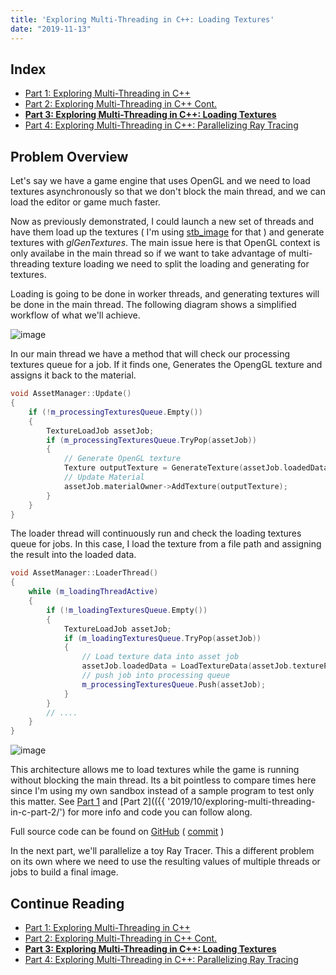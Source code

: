 ```yaml
---
title: 'Exploring Multi-Threading in C++: Loading Textures'
date: "2019-11-13"
---
```


## Index

- [Part 1: Exploring Multi-Threading in C++](2019-10-exploring-multi-threading-in-c/)
- [Part 2: Exploring Multi-Threading in C++ Cont.](2019-10-exploring-multi-threading-in-c-2/)
- **[Part 3: Exploring Multi-Threading in C++: Loading Textures](2019-11-exploring-multi-threading-in-c-3)**
- [Part 4: Exploring Multi-Threading in C++: Parallelizing Ray Tracing](2019-11-exploring-multi-threading-in-c-4)


## Problem Overview

Let's say we have a game engine that uses OpenGL and we need to load textures asynchronously so that we don't block the main thread, and we can load the editor or game much faster.

Now as previously demonstrated, I could launch a new set of threads and have them load up the textures ( I'm using [stb_image](https://github.com/nothings/stb) for that ) and generate textures with _glGenTextures_. The main issue here is that OpenGL context is only availabe in the main thread so if we want to take advantage of multi-threading texture loading we need to split the loading and generating for textures.

Loading is going to be done in worker threads, and generating textures will be done in the main thread. The following diagram shows a simplified workflow of what we'll achieve.

![image](/img/image-4.png)

In our main thread we have a method that will check our processing textures queue for a job. If it finds one, Generates the OpengGL texture and assigns it back to the material.

```cpp
void AssetManager::Update()
{
	if (!m_processingTexturesQueue.Empty())
	{
		TextureLoadJob assetJob;
		if (m_processingTexturesQueue.TryPop(assetJob))
		{
			// Generate OpenGL texture
			Texture outputTexture = GenerateTexture(assetJob.loadedData, assetJob.textureType);
			// Update Material
			assetJob.materialOwner->AddTexture(outputTexture);
		}
	}
}
```

The loader thread will continuously run and check the loading textures queue for jobs. In this case, I load the texture from a file path and assigning the result into the loaded data.

```cpp
void AssetManager::LoaderThread()
{
	while (m_loadingThreadActive)
	{
		if (!m_loadingTexturesQueue.Empty())
		{
			TextureLoadJob assetJob;
			if (m_loadingTexturesQueue.TryPop(assetJob))
			{
				// Load texture data into asset job
				assetJob.loadedData = LoadTextureData(assetJob.texturePath);
				// push job into processing queue
				m_processingTexturesQueue.Push(assetJob);
			}
		}
		// ....
	}
}
```
![image](/img/image-5.png)

This architecture allows me to load textures while the game is running without blocking the main thread. Its a bit pointless to compare times here since I'm using my own sandbox instead of a sample program to test only this matter. See [Part 1]({{ '2019/10/exploring-multi-threading-in-c/') and [Part 2](({{ '2019/10/exploring-multi-threading-in-c-part-2/') for more info and code you can follow along.

Full source code can be found on [GitHub](https://github.com/Mikea15/EngineSandbox) ( [commit](https://github.com/Mikea15/EngineSandbox/commit/3d8651a029ee851b1de322c664b328654aff2ea8) )

In the next part, we'll parallelize a toy Ray Tracer. This a different problem on its own where we need to use the resulting values of multiple threads or jobs to build a final image.

## Continue Reading

- [Part 1: Exploring Multi-Threading in C++](2019-10-exploring-multi-threading-in-c/)
- [Part 2: Exploring Multi-Threading in C++ Cont.](2019-10-exploring-multi-threading-in-c-2/)
- **[Part 3: Exploring Multi-Threading in C++: Loading Textures](2019-11-exploring-multi-threading-in-c-3)**
- [Part 4: Exploring Multi-Threading in C++: Parallelizing Ray Tracing](2019-11-exploring-multi-threading-in-c-4)

<a href="https://www.codeproject.com/script/Articles/BlogArticleList.aspx?amid=7793424" rel="tag" style="display:none">codeproject</a>
